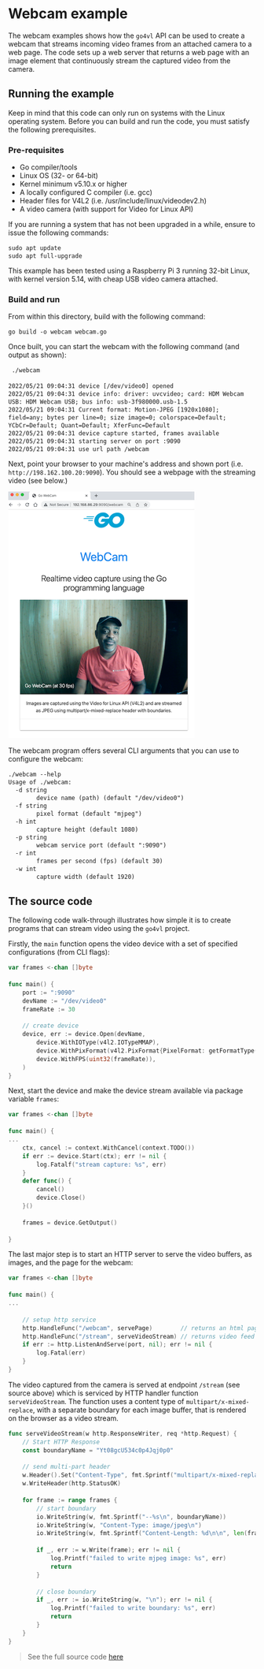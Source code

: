 # Webcam example

The webcam examples shows how the `go4vl` API can be used to create a webcam that streams incoming video frames from an attached camera to a web page. The code sets up a web server that returns a web page with an image element that continuously stream the captured video from the camera.

## Running the example
Keep in mind that this code can only run on systems with the Linux operating system.
Before you can build and run the code, you must satisfy the following prerequisites.

### Pre-requisites

* Go compiler/tools
* Linux OS (32- or 64-bit)
* Kernel minimum v5.10.x or higher
* A locally configured C compiler (i.e. gcc)
* Header files for V4L2 (i.e. /usr/include/linux/videodev2.h)
* A video camera (with support for Video for Linux API)

If you are running a system that has not been upgraded in a while, ensure to issue the following commands:

```
sudo apt update
sudo apt full-upgrade
```

This example has been tested using a Raspberry Pi 3 running 32-bit Linux, with kernel version 5.14, with cheap USB video camera attached.

### Build and run

From within this directory, build with the following command:

```
go build -o webcam webcam.go
```

Once built, you can start the webcam with the following command (and output as shown):

```
 ./webcam
 
2022/05/21 09:04:31 device [/dev/video0] opened
2022/05/21 09:04:31 device info: driver: uvcvideo; card: HDM Webcam USB: HDM Webcam USB; bus info: usb-3f980000.usb-1.5
2022/05/21 09:04:31 Current format: Motion-JPEG [1920x1080]; field=any; bytes per line=0; size image=0; colorspace=Default; YCbCr=Default; Quant=Default; XferFunc=Default
2022/05/21 09:04:31 device capture started, frames available
2022/05/21 09:04:31 starting server on port :9090
2022/05/21 09:04:31 use url path /webcam
```

Next, point your browser to your machine's address and shown port (i.e. `http://198.162.100.20:9090`). 
You should see a webpage with the streaming video (see below.)

![](./screenshot.png)

The webcam program offers several CLI arguments that you can use to configure the webcam:

```
./webcam --help
Usage of ./webcam:
  -d string
    	device name (path) (default "/dev/video0")
  -f string
    	pixel format (default "mjpeg")
  -h int
    	capture height (default 1080)
  -p string
    	webcam service port (default ":9090")
  -r int
    	frames per second (fps) (default 30)
  -w int
    	capture width (default 1920)
```

## The source code
The following code walk-through illustrates how simple it is to create programs that can stream video using the `go4vl` project.

Firstly, the `main` function opens the video device with a set of specified configurations (from CLI flags):

```go
var frames <-chan []byte

func main() {
    port := ":9090"
    devName := "/dev/video0"
    frameRate := 30
    
    // create device
	device, err := device.Open(devName,
	    device.WithIOType(v4l2.IOTypeMMAP),
	    device.WithPixFormat(v4l2.PixFormat{PixelFormat: getFormatType(format), Width: uint32(width), Height: uint32(height)}),
	    device.WithFPS(uint32(frameRate)), 
	)
}
```

Next, start the device and make the device stream available via package variable `frames`:

```go
var frames <-chan []byte

func main() {
...
	ctx, cancel := context.WithCancel(context.TODO())
	if err := device.Start(ctx); err != nil {
		log.Fatalf("stream capture: %s", err)
	}
	defer func() {
		cancel()
		device.Close()
	}()

	frames = device.GetOutput()

}
```

The last major step is to start an HTTP server to serve the video buffers, as images, and the page for the webcam:

```go
var frames <-chan []byte

func main() {
...

	// setup http service
	http.HandleFunc("/webcam", servePage)        // returns an html page
	http.HandleFunc("/stream", serveVideoStream) // returns video feed
	if err := http.ListenAndServe(port, nil); err != nil {
		log.Fatal(err)
	}
}
```

The video captured from the camera is served at endpoint `/stream` (see source above) which is serviced by HTTP handler
function `serveVideoStream`. The function uses a content type of `multipart/x-mixed-replace`, with a separate boundary for
each image buffer, that is rendered on the browser as a video stream.

```go
func serveVideoStream(w http.ResponseWriter, req *http.Request) {
	// Start HTTP Response
	const boundaryName = "Yt08gcU534c0p4Jqj0p0"

	// send multi-part header
	w.Header().Set("Content-Type", fmt.Sprintf("multipart/x-mixed-replace; boundary=%s", boundaryName))
	w.WriteHeader(http.StatusOK)

	for frame := range frames {
		// start boundary
		io.WriteString(w, fmt.Sprintf("--%s\n", boundaryName))
		io.WriteString(w, "Content-Type: image/jpeg\n")
		io.WriteString(w, fmt.Sprintf("Content-Length: %d\n\n", len(frame)))

		if _, err := w.Write(frame); err != nil {
			log.Printf("failed to write mjpeg image: %s", err)
			return
		}
		
		// close boundary
		if _, err := io.WriteString(w, "\n"); err != nil {
			log.Printf("failed to write boundary: %s", err)
			return
		}
	}
}
```

>See the full source code [here](./webcam.go)
